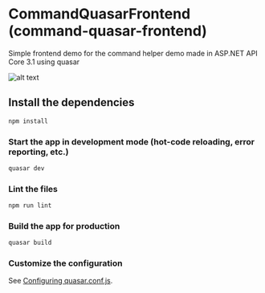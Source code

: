 # CommandQuasarFrontend (command-quasar-frontend)

Simple frontend demo for the command helper demo made in ASP.NET API Core 3.1 using quasar

![alt text](https://i.imgur.com/4Jio0TU.png)


## Install the dependencies
```bash
npm install
```

### Start the app in development mode (hot-code reloading, error reporting, etc.)
```bash
quasar dev
```

### Lint the files
```bash
npm run lint
```

### Build the app for production
```bash
quasar build
```

### Customize the configuration
See [Configuring quasar.conf.js](https://quasar.dev/quasar-cli/quasar-conf-js).
